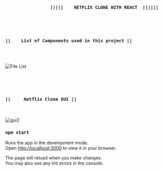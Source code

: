 ### `                  |||||    NETFLIX CLONE WITH REACT  |||||| `
<br/> <br/> <br/>

### `||    List of Components used in this project || `
<br/> <br/>

![File List](https://user-images.githubusercontent.com/60542944/160179335-45e5d2cf-e7c7-457c-bec9-df90236be290.png)

<br/> <br/> <br/>

### `||     Netflix Clone GUI ||`
<br/> <br/>
![gui2](https://user-images.githubusercontent.com/60542944/160181772-949aa1cd-bccb-48f4-ad63-97f3502e3b33.gif)




### `npm start`

Runs the app in the development mode.\
Open [http://localhost:3000](http://localhost:3000) to view it in your browser.

The page will reload when you make changes.\
You may also see any lint errors in the console.

